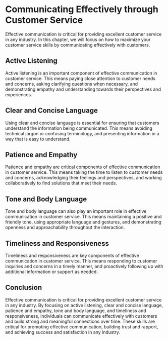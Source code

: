 Communicating Effectively through Customer Service
======================================================================================================================

Effective communication is critical for providing excellent customer service in any industry. In this chapter, we will focus on how to maximize your customer service skills by communicating effectively with customers.

Active Listening
----------------

Active listening is an important component of effective communication in customer service. This means paying close attention to customer needs and concerns, asking clarifying questions when necessary, and demonstrating empathy and understanding towards their perspectives and experiences.

Clear and Concise Language
--------------------------

Using clear and concise language is essential for ensuring that customers understand the information being communicated. This means avoiding technical jargon or confusing terminology, and presenting information in a way that is easy to understand.

Patience and Empathy
--------------------

Patience and empathy are critical components of effective communication in customer service. This means taking the time to listen to customer needs and concerns, acknowledging their feelings and perspectives, and working collaboratively to find solutions that meet their needs.

Tone and Body Language
----------------------

Tone and body language can also play an important role in effective communication in customer service. This means maintaining a positive and friendly tone, using appropriate language and gestures, and demonstrating openness and approachability throughout the interaction.

Timeliness and Responsiveness
-----------------------------

Timeliness and responsiveness are key components of effective communication in customer service. This means responding to customer inquiries and concerns in a timely manner, and proactively following up with additional information or support as needed.

Conclusion
----------

Effective communication is critical for providing excellent customer service in any industry. By focusing on active listening, clear and concise language, patience and empathy, tone and body language, and timeliness and responsiveness, individuals can communicate effectively with customers and build strong and meaningful connections over time. These skills are critical for promoting effective communication, building trust and rapport, and achieving success and satisfaction in any industry.
